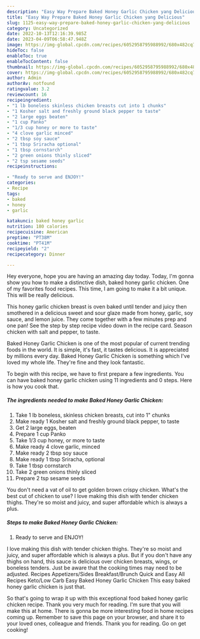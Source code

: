 ```yaml
---
description: "Easy Way Prepare Baked Honey Garlic Chicken yang Delicious"
title: "Easy Way Prepare Baked Honey Garlic Chicken yang Delicious"
slug: 1125-easy-way-prepare-baked-honey-garlic-chicken-yang-delicious
category: Uncategorized
date: 2022-10-13T12:16:39.985Z
date: 2023-04-09T06:58:47.948Z
image: https://img-global.cpcdn.com/recipes/6052958795988992/680x482cq70/baked-honey-garlic-chicken-recipe-main-photo.jpg
hideToc: false
enableToc: true
enableTocContent: false
thumbnail: https://img-global.cpcdn.com/recipes/6052958795988992/680x482cq70/baked-honey-garlic-chicken-recipe-main-photo.jpg
cover: https://img-global.cpcdn.com/recipes/6052958795988992/680x482cq70/baked-honey-garlic-chicken-recipe-main-photo.jpg
author: Admin
authorAv: notfound
ratingvalue: 3.2
reviewcount: 16
recipeingredient:
- "1 lb boneless skinless chicken breasts cut into 1 chunks"
- "1 Kosher salt and freshly ground black pepper to taste"
- "2 large eggs beaten"
- "1 cup Panko"
- "1/3 cup honey or more to taste"
- "4 clove garlic minced"
- "2 tbsp soy sauce"
- "1 tbsp Sriracha optional"
- "1 tbsp cornstarch"
- "2 green onions thinly sliced"
- "2 tsp sesame seeds"
recipeinstructions:

- "Ready to serve and ENJOY!"
categories:
- Recipe
tags:
- baked
- honey
- garlic

katakunci: baked honey garlic 
nutrition: 180 calories
recipecuisine: American
preptime: "PT38M"
cooktime: "PT41M"
recipeyield: "2"
recipecategory: Dinner

---
```



Hey everyone, hope you are having an amazing day today. Today, I'm gonna show you how to make a distinctive dish, baked honey garlic chicken. One of my favorites food recipes. This time, I am going to make it a bit unique. This will be really delicious.

This honey garlic chicken breast is oven baked until tender and juicy then smothered in a delicious sweet and sour glaze made from honey, garlic, soy sauce, and lemon juice. They come together with a few minutes prep and one pan! See the step by step recipe video down in the recipe card. Season chicken with salt and pepper, to taste.

Baked Honey Garlic Chicken is one of the most popular of current trending foods in the world. It is simple, it's fast, it tastes delicious. It is appreciated by millions every day. Baked Honey Garlic Chicken is something which I've loved my whole life. They're fine and they look fantastic.


To begin with this recipe, we have to first prepare a few ingredients. You can have baked honey garlic chicken using 11 ingredients and 0 steps. Here is how you cook that.

<!--inarticleads1-->

##### The ingredients needed to make Baked Honey Garlic Chicken:

1. Take 1 lb boneless, skinless chicken breasts, cut into 1&#34; chunks
1. Make ready 1 Kosher salt and freshly ground black pepper, to taste
1. Get 2 large eggs, beaten
1. Prepare 1 cup Panko
1. Take 1/3 cup honey, or more to taste
1. Make ready 4 clove garlic, minced
1. Make ready 2 tbsp soy sauce
1. Make ready 1 tbsp Sriracha, optional
1. Take 1 tbsp cornstarch
1. Take 2 green onions thinly sliced
1. Prepare 2 tsp sesame seeds


You don&#39;t need a vat of oil to get golden brown crispy chicken. What&#39;s the best cut of chicken to use? I love making this dish with tender chicken thighs. They&#39;re so moist and juicy, and super affordable which is always a plus. 

<!--inarticleads2-->

##### Steps to make Baked Honey Garlic Chicken:


1. Ready to serve and ENJOY!

I love making this dish with tender chicken thighs. They&#39;re so moist and juicy, and super affordable which is always a plus. But if you don&#39;t have any thighs on hand, this sauce is delicious over chicken breasts, wings, or boneless tenders. Just be aware that the cooking times may need to be adjusted. Recipes Appetizers/Sides Breakfast/Brunch Quick and Easy All Recipes Keto/Low Carb Easy Baked Honey Garlic Chicken This easy baked honey garlic chicken is just that. 

So that's going to wrap it up with this exceptional food baked honey garlic chicken recipe. Thank you very much for reading. I'm sure that you will make this at home. There is gonna be more interesting food in home recipes coming up. Remember to save this page on your browser, and share it to your loved ones, colleague and friends. Thank you for reading. Go on get cooking!
